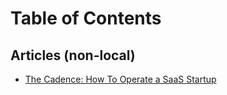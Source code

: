 # Table of Contents

## Articles (non-local)
- [The Cadence: How To Operate a SaaS Startup](https://medium.com/craft-ventures/the-cadence-how-to-operate-a-saas-startup-436aa8099e8)
